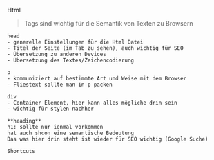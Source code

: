Html
> Tags sind wichtig für die Semantik von Texten zu Browsern

```
head
- generelle Einstellungen für die Html Datei
- Titel der Seite (im Tab zu sehen), auch wichtig für SEO
- Übersetzung zu anderen Devices
- Übersetzung des Textes/Zeichencodierung
```

```
p
- kommuniziert auf bestimmte Art und Weise mit dem Browser
- Fliestext sollte man in p packen
```

```
div
- Container Element, hier kann alles mögliche drin sein
- wichtig für stylen nachher
```

```
**heading**
h1: sollte nur ienmal vorkommen
hat auch shcon eine semantische Bedeutung
Das was hier drin steht ist wieder für SEO wichtig (Google Suche)
```

```
Shortcuts

```